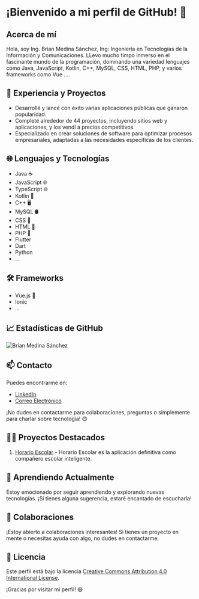 # ¡Bienvenido a mi perfil de GitHub! 👋

## Acerca de mí

Hola, soy Ing. Brian Medina Sánchez, Ing: Ingeniería en Tecnologías de la Información y Comunicaciones. LLevo mucho timpo inmerso en el fascinante mundo de la programación, dominando una variedad lenguajes como Java, JavaScript, Kotlin, C++, MySQL, CSS, HTML, PHP, y varios frameworks como Vue ....

## 🚀 Experiencia y Proyectos

- Desarrollé y lancé con éxito varias aplicaciones públicas que ganaron popularidad.
- Completé alrededor de 44 proyectos, incluyendo sitios web y aplicaciones, y los vendí a precios competitivos.
- Especializado en crear soluciones de software para optimizar procesos empresariales, adaptadas a las necesidades específicas de los clientes.

## 🌐 Lenguajes y Tecnologías

- Java ☕
- JavaScript 🌐
- TypeScript 🌐
- Kotlin 🚀
- C++ 🖥️
- MySQL 🛢️
- CSS 🎨
- HTML 📄
- PHP 🚀
- Flutter
- Dart
- Python
- ...

## 🛠️ Frameworks

- Vue.js 💚
- Ionic
- ...

## 📈 Estadísticas de GitHub

![Brian Medina Sánchez](https://github-readme-stats.vercel.app/api?username=devbrianmedina&show_icons=true&theme=radical)

## 📫 Contacto

Puedes encontrarme en:

- [LinkedIn](https://mx.linkedin.com/in/devbrianmedina)
- [Correo Electrónico](brian.medina090318@gmail.com)

¡No dudes en contactarme para colaboraciones, preguntas o simplemente para charlar sobre tecnología! 😊

## 👨‍💻 Proyectos Destacados

1. [Horario Escolar](https://play.google.com/store/apps/details?id=com.dercide.horarioescolar) - Horario Escolar es la aplicación definitiva como compañero escolar inteligente.

## 🌱 Aprendiendo Actualmente

Estoy emocionado por seguir aprendiendo y explorando nuevas tecnologías. ¡Si tienes alguna sugerencia, estaré encantado de escucharla!

## 🤝 Colaboraciones

¡Estoy abierto a colaboraciones interesantes! Si tienes un proyecto en mente o necesitas ayuda con algo, no dudes en contactarme.

## 📄 Licencia

Este perfil está bajo la licencia [Creative Commons Attribution 4.0 International License](URL_DE_TU_LICENCIA).

¡Gracias por visitar mi perfil! 😃
